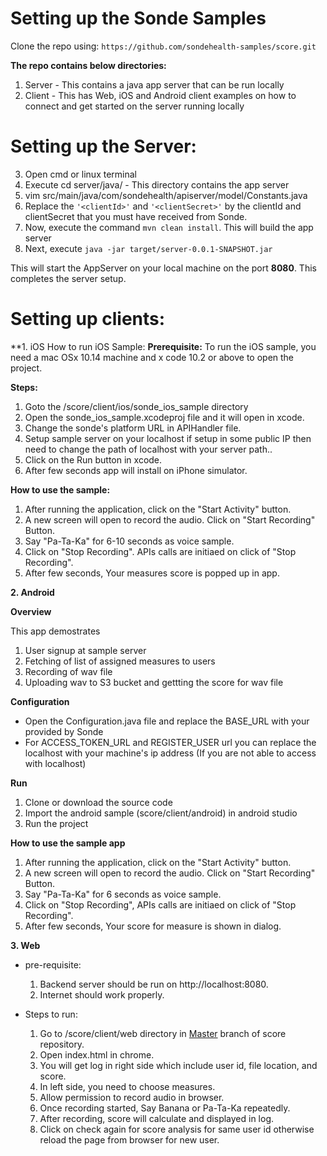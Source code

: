 # Setting up the Sonde Samples

Clone the repo using: `https://github.com/sondehealth-samples/score.git`

**The repo contains below directories:**
1. Server - This contains a java app server that can be run locally
2. Client - This has Web, iOS and Android client examples on how to connect and get started on the server running locally


# Setting up the Server:
3. Open cmd or linux terminal
4. Execute cd server/java/ - This directory contains the app server
5. vim src/main/java/com/sondehealth/apiserver/model/Constants.java
6. Replace the `'<clientId>'` and `'<clientSecret>'` by the clientId and clientSecret that you must have received from Sonde.
7. Now, execute  the command `mvn clean install`. This will build the app server
8. Next, execute  `java -jar target/server-0.0.1-SNAPSHOT.jar`

This will start the AppServer on your local machine on the port **8080**. This completes the server setup.

# Setting up clients:

 **1. iOS How to run iOS Sample:
	**Prerequisite:**
	To run the iOS sample, you need a mac OSx 10.14 machine and x code 10.2 or above to open the project.

**Steps:**
1. Goto the /score/⁨client⁩/⁨ios/⁨sonde_ios_sample⁩ directory
 2. Open the sonde_ios_sample.xcodeproj file and it will open in xcode.
 3. Change the sonde's platform URL in APIHandler file.
 4. Setup sample server on your localhost if setup in some public IP then need to change the path of localhost with your server path..
 5. Click on the Run button in xcode.
 6. After few seconds app will install on iPhone simulator.
 
**How to use the sample:**
1. After running the application, click on the "Start Activity" button.
 2. A new screen will open to record the audio. Click on "Start Recording" Button.
 3. Say "Pa-Ta-Ka" for 6-10 seconds as voice sample.
 4. Click on "Stop Recording". APIs calls are initiaed on click of "Stop Recording".
 5. After few seconds, Your measures score is popped up in app.

**2. Android**

**Overview**

This app demostrates

1. User signup at sample server
2. Fetching of list of assigned measures to users
3. Recording of wav file
4. Uploading wav to S3 bucket and gettting the score for wav file
	
**Configuration**

- Open the Configuration.java file and replace the BASE_URL with your provided by Sonde
- For ACCESS_TOKEN_URL and REGISTER_USER url you can replace the localhost with your machine's ip address (If you are not able to access with localhost)
	
**Run**

1. Clone or download the source code
2. Import the android sample (score/client/android) in android studio
3. Run the project

**How to use the sample app**

1. After running the application, click on the "Start Activity" button.
2. A new screen will open to record the audio. Click on "Start Recording" Button.
3. Say "Pa-Ta-Ka" for 6 seconds as voice sample.
4. Click on "Stop Recording", APIs calls are initiaed on click of "Stop Recording".
5. After few seconds, Your score for measure is shown in dialog.


**3. Web**

 - pre-requisite:
  
	1. Backend server should be run on http://localhost:8080.
	2. Internet should work properly.

 - Steps to run:

	1. Go to /score/client/web directory in [Master] branch of score repository.
	2. Open index.html in chrome.
	3. You will get log in right side which include user id, file location, and score.
	4. In left side, you need to choose measures.
	5. Allow permission to record audio in browser.
	6. Once recording started, Say Banana or Pa-Ta-Ka repeatedly.
	7. After recording, score will calculate and displayed in log.
	8. Click on check again for score analysis for same user id otherwise reload the page from browser for  new user.


 [Web]: <https://github.com/sondehealth-samples/score/tree/master/client/web>
 [Master]: <https://github.com/sondehealth-samples/score>
